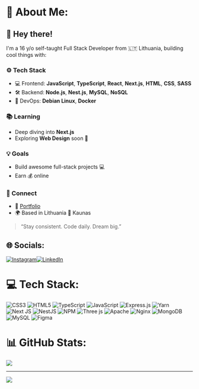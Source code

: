 # 💫 About Me:
## 👋 Hey there!  
I'm a 16 y/o self-taught Full Stack Developer from 🇱🇹 Lithuania, building cool things with:

### ⚙️ Tech Stack
- 💻 Frontend: **JavaScript**, **TypeScript**, **React**, **Next.js**, **HTML**, **CSS**, **SASS**
- 🛠 Backend: **Node.js**, **Nest.js**, **MySQL**, **NoSQL**
- 🐧 DevOps: **Debian Linux**, **Docker**

### 📚 Learning
- Deep diving into **Next.js**
- Exploring **Web Design** soon 🎨

### 💡 Goals
- Build awesome full-stack projects 💻
- Earn 💰 online

### 🔗 Connect
- 💼 [Portfolio](https://pamkenas.dev)
- 🌍 Based in Lithuania 📍 Kaunas

> “Stay consistent. Code daily. Dream big.”

## 🌐 Socials:
[![Instagram](https://img.shields.io/badge/Instagram-%23E4405F.svg?logo=Instagram&logoColor=white)](https://instagram.com/pamkenas)[![LinkedIn](https://img.shields.io/badge/LinkedIn-%230077B5.svg?logo=linkedin&logoColor=white)](https://www.linkedin.com/in/povilas-puzinauskas-650686369) 
 

# 💻 Tech Stack:
![CSS3](https://img.shields.io/badge/css3-%231572B6.svg?style=for-the-badge&logo=css3&logoColor=white) 
![HTML5](https://img.shields.io/badge/html5-%23E34F26.svg?style=for-the-badge&logo=html5&logoColor=white) 
![TypeScript](https://img.shields.io/badge/typescript-%23007ACC.svg?style=for-the-badge&logo=typescript&logoColor=white) 
![JavaScript](https://img.shields.io/badge/javascript-%23323330.svg?style=for-the-badge&logo=javascript&logoColor=%23F7DF1E) 
![Express.js](https://img.shields.io/badge/express.js-%23404d59.svg?style=for-the-badge&logo=express&logoColor=%2361DAFB) 
![Yarn](https://img.shields.io/badge/yarn-%232C8EBB.svg?style=for-the-badge&logo=yarn&logoColor=white) 
![Next JS](https://img.shields.io/badge/Next-black?style=for-the-badge&logo=next.js&logoColor=white) 
![NestJS](https://img.shields.io/badge/nestjs-%23E0234E.svg?style=for-the-badge&logo=nestjs&logoColor=white) 
![NPM](https://img.shields.io/badge/NPM-%23CB3837.svg?style=for-the-badge&logo=npm&logoColor=white) 
![Three js](https://img.shields.io/badge/threejs-black?style=for-the-badge&logo=three.js&logoColor=white) 
![Apache](https://img.shields.io/badge/apache-%23D42029.svg?style=for-the-badge&logo=apache&logoColor=white) 
![Nginx](https://img.shields.io/badge/nginx-%23009639.svg?style=for-the-badge&logo=nginx&logoColor=white) 
![MongoDB](https://img.shields.io/badge/MongoDB-%234ea94b.svg?style=for-the-badge&logo=mongodb&logoColor=white) 
![MySQL](https://img.shields.io/badge/mysql-4479A1.svg?style=for-the-badge&logo=mysql&logoColor=white) 
![Figma](https://img.shields.io/badge/figma-%23F24E1E.svg?style=for-the-badge&logo=figma&logoColor=white)

# 📊 GitHub Stats:
![](https://nirzak-streak-stats.vercel.app/?user=Pamkenas&theme=dark&hide_border=false)  

---

[![](https://visitcount.itsvg.in/api?id=Pamkenas&icon=4&color=7)](https://visitcount.itsvg.in)
